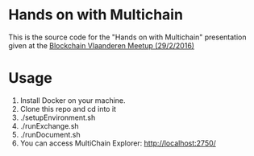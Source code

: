 # Hands on with Multichain

This is the source code for the "Hands on with Multichain" presentation given at the [Blockchain Vlaanderen Meetup (29/2/2016)](http://www.meetup.com/blockchain-vlaanderen/events/228547713/?_af=event&_af_eid=228547713)

# Usage

1. Install Docker on your machine.
1. Clone this repo and cd into it
1. ./setupEnvironment.sh
1. ./runExchange.sh
1. ./runDocument.sh
1. You can access MultiChain Explorer: [http://localhost:2750/](http://localhost:2750/)
